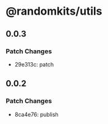 # @randomkits/utils

## 0.0.3

### Patch Changes

- 29e313c: patch

## 0.0.2

### Patch Changes

- 8ca4e76: publish
